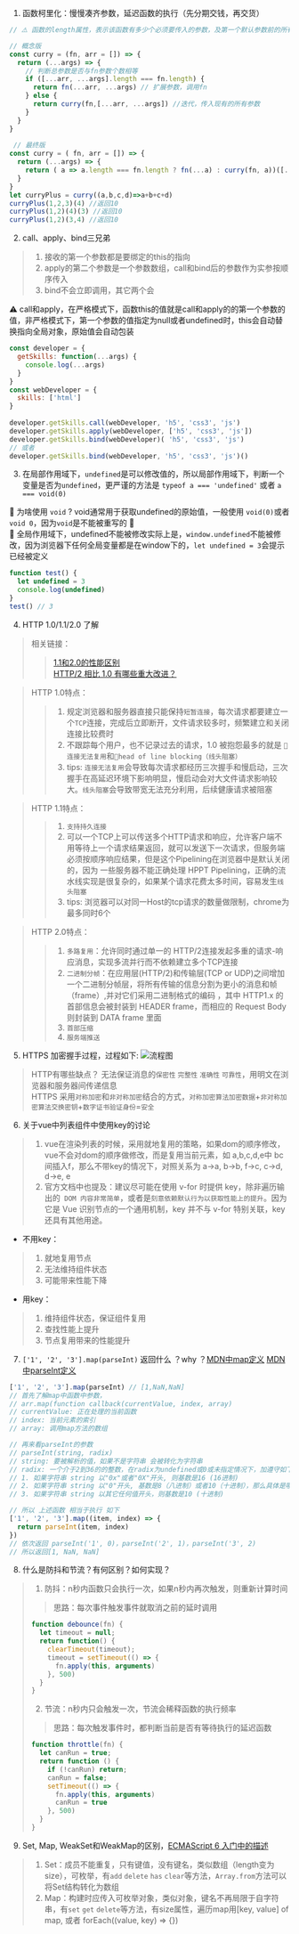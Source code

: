 1. 函数柯里化：慢慢凑齐参数，延迟函数的执行（先分期交钱，再交货）
```js
// ⚠️ 函数的length属性，表示该函数有多少个必须要传入的参数，及第一个默认参数前的所有参数

// 概念版
const curry = (fn, arr = []) => {
  return (...args) => {
    // 判断总参数是否与fn参数个数相等
    if ([...arr, ...args].length === fn.length) {
      return fn(...arr, ...args) // 扩展参数，调用fn
    } else {
      return curry(fn,[...arr, ...args]) //迭代，传入现有的所有参数
    }
  }
}
 
 // 最终版
const curry = ( fn, arr = []) => {
  return (...args) => {
    return ( a => a.length === fn.length ? fn(...a) : curry(fn, a))([...arr, ...args])
  }
}
let curryPlus = curry((a,b,c,d)=>a+b+c+d)
curryPlus(1,2,3)(4) //返回10
curryPlus(1,2)(4)(3) //返回10
curryPlus(1,2)(3,4) //返回10

```

2. call、apply、bind三兄弟
> 1. 接收的第一个参数都是要绑定的this的指向
> 2. apply的第二个参数是一个参数数组，call和bind后的参数作为实参按顺序传入
> 3. bind不会立即调用，其它两个会

⚠️  call和apply，在严格模式下，函数this的值就是call和apply的的第一个参数的值，非严格模式下，第一个参数的值指定为null或者undefined时，this会自动替换指向全局对象，原始值会自动包装

```js
const developer = {
  getSkills: function(...args) {
    console.log(...args)
  }
}
const webDeveloper = {
  skills: ['html']
}
	
developer.getSkills.call(webDeveloper, 'h5', 'css3', 'js')
developer.getSkills.apply(webDeveloper, ['h5', 'css3', 'js'])
developer.getSkills.bind(webDeveloper)( 'h5', 'css3', 'js')
// 或者
developer.getSkills.bind(webDeveloper, 'h5', 'css3', 'js')()
```
3. 在局部作用域下，`undefined`是可以修改值的，所以局部作用域下，判断一个变量是否为`undefined`，更严谨的方法是 `typeof a === 'undefined'` 或者 `a === void(0)` 

🚩 为啥使用 `void` ?  void通常用于获取undefined的原始值，一般使用 `void(0)`或者`void 0`，因为`void`是不能被重写的 🌟  
🚩 全局作用域下，undefined不能被修改实际上是，`window.undefined`不能被修改，因为浏览器下任何全局变量都是在window下的，`let undefined = 3`会提示已经被定义
```js
function test() {
  let undefined = 3
  console.log(undefined)
}
test() // 3
```
4. HTTP 1.0/1.1/2.0 了解
> 相关链接：
>> [1.1和2.0的性能区别](https://http2.akamai.com/demo)  
>> [HTTP/2 相比 1.0 有哪些重大改进？](https://www.zhihu.com/question/34074946)

> HTTP 1.0特点：  
>> 1. 规定浏览器和服务器直接只能保持`短暂连接`，每次请求都要建立一个`TCP`连接，完成后立即断开，文件请求较多时，频繁建立和关闭连接比较费时
>> 2. 不跟踪每个用户，也不记录过去的请求，1.0 被抱怨最多的就是 `🌟连接无法复用`和`🌟head of line blocking（线头阻塞）`
>> 3. tips: `连接无法复用`会导致每次请求都经历三次握手和慢启动，三次握手在高延迟环境下影响明显，慢启动会对大文件请求影响较大。`线头阻塞`会导致带宽无法充分利用，后续健康请求被阻塞

> HTTP 1.1特点： 
>> 1. `支持持久连接`
>> 2. 可以一个TCP上可以传送多个HTTP请求和响应，允许客户端不用等待上一个请求结果返回，就可以发送下一次请求，但服务端必须按顺序响应结果，但是这个Pipelining在浏览器中是默认关闭的，因为 一些服务器不能正确处理 HPPT Pipelining，正确的流水线实现是很复杂的，如果某个请求花费太多时间，容易发生`线头阻塞`
>> 3. tips: 浏览器可以对同一Host的tcp请求的数量做限制，chrome为最多同时6个

> HTTP 2.0特点：
>
> > 1. `多路复用`：允许同时通过单一的 HTTP/2连接发起多重的请求-响应消息，实现多流并行而不依赖建立多个TCP连接
> > 2. `二进制分帧`：在应用层(HTTP/2)和传输层(TCP or UDP)之间增加一个二进制分帧层，将所有传输的信息分割为更小的消息和帧（frame）,并对它们采用二进制格式的编码 ，其中 HTTP1.x 的首部信息会被封装到 HEADER frame，而相应的 Request Body 则封装到 DATA frame 里面
> > 3. `首部压缩`
> > 4. `服务端推送`

5. HTTPS 加密握手过程，过程如下: 
![流程图](https://upload-images.jianshu.io/upload_images/16749538-3ae48d5925636dc1.png)
> HTTP有哪些缺点？ 无法保证消息的`保密性` `完整性` `准确性` `可靠性`，用明文在浏览器和服务器间传递信息  
> HTTPS 采用`对称加密`和`非对称加密`结合的方式，`对称加密算法加密数据`+`非对称加密算法交换密钥`+`数字证书验证身份`=`安全`

6. 关于vue中列表组件中使用key的讨论
> 1. vue在渲染列表的时候，采用就地复用的策略，如果dom的顺序修改，vue不会对dom的顺序做修改，而是复用当前元素，如 a,b,c,d,e中 bc间插入f，那么不带key的情况下，对照关系为 a->a, b->b, f->c, c->d, d->e, e
> 2. 官方文档中也提及：建议尽可能在使用 v-for 时提供 key，除非遍历输出的` DOM 内容非常简单`，或者是`刻意依赖默认行为以获取性能上的提升`。因为它是 Vue 识别节点的一个通用机制，key 并不与 v-for 特别关联，key 还具有其他用途。

  - 不用key：
  > 1. 就地复用节点
  > 2. 无法维持组件状态
  > 3. 可能带来性能下降  

  - 用key：
  > 1. 维持组件状态，保证组件复用
  > 2. 查找性能上提升
  > 3. 节点复用带来的性能提升

7. `['1', '2', '3'].map(parseInt)` 返回什么 ？why ？[MDN中map定义](https://developer.mozilla.org/zh-CN/docs/Web/JavaScript/Reference/Global_Objects/Array/map) [MDN中parseInt定义](https://developer.mozilla.org/zh-CN/docs/Web/JavaScript/Reference/Global_Objects/parseInt)
```js
['1', '2', '3'].map(parseInt) // [1,NaN,NaN]
// 首先了解map中函数中参数，
// arr.map(function callback(currentValue, index, array)
// currentValue: 正在处理的当前函数
// index: 当前元素的索引
// array: 调用map方法的数组

// 再来看parseInt的参数
// parseInt(string, radix)
// string: 要被解析的值，如果不是字符串 会被转化为字符串
// radix: 一个介于2到36的的整数，在radix为undefined或0或未指定情况下，加遵守如下规则：
// 1. 如果字符串 string 以"0x"或者"0X"开头, 则基数是16 (16进制)
// 2. 如果字符串 string 以"0"开头, 基数是8（八进制）或者10（十进制），那么具体是哪个基数由实现环境决定。ECMAScript 5 规定使用10，但是并不是所有的浏览器都遵循这个规定。因此，永远都要明确给出radix参数的值
// 3. 如果字符串 string 以其它任何值开头，则基数是10 (十进制)

// 所以 上述函数 相当于执行 如下
['1', '2', '3'].map((item, index) => {
  return parseInt(item, index)
})
// 依次返回 parseInt('1', 0)，parseInt('2', 1)，parseInt('3', 2)
// 所以返回[1, NaN, NaN]
```

8. 什么是防抖和节流？有何区别？如何实现？
> 1. 防抖：n秒内函数只会执行一次，如果n秒内再次触发，则重新计算时间
> > 思路：每次事件触发事件就取消之前的延时调用
> ```js
> function debounce(fn) {
>   let timeout = null;
>   return function() {
>     clearTimeout(timeout);
>     timeout = setTimeout(() => {
>       fn.apply(this, arguments)
>     }, 500) 
>   }
> }
> ```
> 2. 节流：n秒内只会触发一次，节流会稀释函数的执行频率
> > 思路：每次触发事件时，都判断当前是否有等待执行的延迟函数
> ```js
> function throttle(fn) {
>   let canRun = true;
>   return function () {
>     if (!canRun) return;
>     canRun = false;
>     setTimeout(() => {
>       fn.apply(this, arguments)
>       canRun = true
>     }, 500)
>   }
> }
> ```

9. Set, Map, WeakSet和WeakMap的区别，[ECMAScript 6 入门中的描述](https://es6.ruanyifeng.com/#docs/set-map)
> 1. Set：成员不能重复，只有键值，没有键名，类似数组（length变为size），可枚举，有`add`  `delete` `has` `clear`等方法，`Array.from`方法可以将Set结构转化为数组
> 2. Map：构建时应传入可枚举对象，类似对象，键名不再局限于自字符串，有`set` `get` `delete`等方法，有size属性，遍历map用[key, value] of map, 或者 forEach((value, key) => {})


